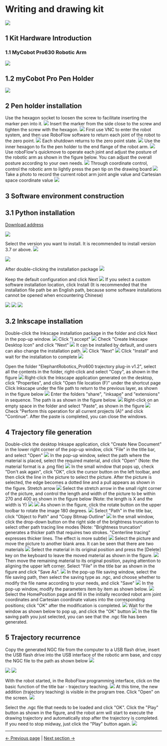 # Writing and drawing kit
<img src="../../resources/7-ExamplesRobotsUsing/draw/draw.png" >

## 1 Kit Hardware Introduction
### 1.1 MyCobot Pro630 Robotic Arm

<img src="../../resources/4-FirstInstallAndUse/pro 630 cn.png" >

## 1.2 myCobot Pro Pen Holder

<img src="../../resources/7-ExamplesRobotsUsing/draw/tool.png" >

## 2 Pen holder installation
Use the hexagon socket to loosen the screw to facilitate inserting the marker pen into it.
<img src="../../resources/7-ExamplesRobotsUsing/draw/image (5).png" >
Insert the marker from the side close to the screw and tighten the screw with the hexagon.
<img src="../../resources/7-ExamplesRobotsUsing/draw/pen.png" >
First use VNC to enter the robot system, and then use RoboFlow software to return each joint of the robot to the zero point.
<img src="../../resources/7-ExamplesRobotsUsing/draw/image (6).png" >
Each shutdown returns to the zero point state.
<img src="../../resources/7-ExamplesRobotsUsing/draw/image (7).png" >
Use the inner hexagon to fix the pen holder to the end flange of the robot arm.
<img src="../../resources/7-ExamplesRobotsUsing/draw/image (8).png" >
Use roboFlow's quickmove to operate each joint and adjust the posture of the robotic arm as shown in the figure below. You can adjust the overall posture according to your own needs.
<img src="../../resources/7-ExamplesRobotsUsing/draw/image (9).png" >
Through coordinate control, control the robotic arm to lightly press the pen tip on the drawing board
<img src="../../resources/7-ExamplesRobotsUsing/draw/image (10).png" >
Take a photo to record the current robot arm joint angle value and Cartesian space coordinate value
<img src="../../resources/7-ExamplesRobotsUsing/draw/image (11).png" >


## 3 Software environment construction

## 3.1 Python installation

[Download address](https://www.python.org/downloads/windows/)

<img src="../../resources/7-ExamplesRobotsUsing/2.5D/python.png" >

Select the version you want to install. It is recommended to install version 3.7 or above.
<img src="../../resources/7-ExamplesRobotsUsing/2.5D/python1.png" >

<img src="../../resources/7-ExamplesRobotsUsing/2.5D/python2.png" >

After double-clicking the installation package
<img src="../../resources/7-ExamplesRobotsUsing/2.5D/python3.png" >

Keep the default configuration and click Next
<img src="../../resources/7-ExamplesRobotsUsing/2.5D/python4.png" >
If you select a custom software installation location, click Install
(It is recommended that the installation file path be an English path, because some software installations cannot be opened when encountering Chinese)

<img src="../../resources/7-ExamplesRobotsUsing/2.5D/python5.png" >

<img src="../../resources/7-ExamplesRobotsUsing/2.5D/python6.png" >

<img src="../../resources/7-ExamplesRobotsUsing/2.5D/python7.png" >

## 3.2 Inkscape installation
Double-click the Inkscape installation package in the folder and click Next in the pop-up window.
<img src="../../resources/7-ExamplesRobotsUsing/draw/1.png" >
Click "I accept"
<img src="../../resources/7-ExamplesRobotsUsing/draw/2.png" >
Check "Create Inkscape Desktop Icon" and click "Next"
<img src="../../resources/7-ExamplesRobotsUsing/draw/3.png" >
It can be installed by default, and users can also change the installation path.
<img src="../../resources/7-ExamplesRobotsUsing/draw/4.png" >
Click "Next"
<img src="../../resources/7-ExamplesRobotsUsing/draw/5.png" >
Click "Install" and wait for the installation to complete
<img src="../../resources/7-ExamplesRobotsUsing/draw/6.png" >

Open the folder "ElephantRobotics_Pro600 trajectory plug-in v1.2", select all the contents in the folder, right-click and select "Copy", as shown in the figure
<img src="../../resources/7-ExamplesRobotsUsing/draw/image (13).png" >
Right-click the Inkscape application generated on the desktop, click "Properties", and click "Open file location (F)" under the shortcut page
Click Inkscape under the file path to return to the previous layer, as shown in the figure below
<img src="../../resources/7-ExamplesRobotsUsing/draw/image (14).png" >
Enter the folders "share", "inksape" and "extensions" in sequence. The path is as shown in the figure below.
<img src="../../resources/7-ExamplesRobotsUsing/draw/image (15).png" >
Right-click on an empty space in the folder and select "Paste", as shown in the figure
<img src="../../resources/7-ExamplesRobotsUsing/draw/image (16).png" >
Check "Perform this operation for all current projects (A)" and click "Continue". After the paste is completed, you can close the windows.

## 4 Trajectory file generation
Double-click the desktop Inksape application, click "Create New Document" in the lower right corner of the pop-up window, click "File" in the title bar, and select "Open"
<img src="../../resources/7-ExamplesRobotsUsing/draw/image (17).png" >
In the pop-up window, select the path where the material is placed, select the required material, and click "Open" (Note: the material format is a .png file)
<img src="../../resources/7-ExamplesRobotsUsing/draw/image (18).png" >
In the small window that pops up, check "Don't ask again", click "OK", click the cursor button on the left toolbar, and then click the line in the picture to select the picture. After the picture is selected, the edge becomes a dotted line and a pull appears as shown in the figure. Stretch arrow
<img src="../../resources/7-ExamplesRobotsUsing/draw/image (19).png" >
Select the stretch arrow in the small right corner of the picture, and control the length and width of the picture to be within 270 and 400 as shown in the figure below (Note: the length is X and the width is Y)
<img src="../../resources/7-ExamplesRobotsUsing/draw/image (20).png" >
<img src="../../resources/7-ExamplesRobotsUsing/draw/image (21).png" >
As shown in the figure, click the rotate button on the upper toolbar to rotate the image 180 degrees.
<img src="../../resources/7-ExamplesRobotsUsing/draw/image (22).png" >
Select "Path" in the title bar, click "Object to Path" and "Copy Bitmap Outline"
<img src="../../resources/7-ExamplesRobotsUsing/draw/image (23).png" >
In the small window, click the drop-down button on the right side of the brightness truncation to select other path tracing line modes (Note: "Brightness truncation" generates a thicker path that requires two strokes. "Centerline tracing" expresses thicker lines. The effect is more subtle)
<img src="../../resources/7-ExamplesRobotsUsing/draw/image (24).png" >
Select the picture and move the picture to another blank area. It can be seen that there are two materials
<img src="../../resources/7-ExamplesRobotsUsing/draw/image (25).png" >
Select the material in its original position and press the [Delete] key on the keyboard to leave the moved material as shown in the figure.
<img src="../../resources/7-ExamplesRobotsUsing/draw/image (26).png" >
Then move the remaining material to its original position, paying attention to aligning the upper left corner. Select "File" in the title bar as shown in the figure and click "Save As".
<img src="../../resources/7-ExamplesRobotsUsing/draw/image (27).png" >
In the pop-up file saving window, select the file saving path, then select the saving type as .ngc, and choose whether to modify the file name according to your needs, and click "Save"
<img src="../../resources/7-ExamplesRobotsUsing/draw/image (28).png" >
In the pop-up window, modify the parameters item by item as shown below.
<img src="../../resources/7-ExamplesRobotsUsing/draw/image (29).png" >
Select the HomePosition page and fill in the initially recorded robot arm joint coordinates and Cartesian coordinate values into the corresponding positions; click "OK" after the modification is completed.
<img src="../../resources/7-ExamplesRobotsUsing/draw/image (30).png" >
Wait for the window as shown below to pop up, and click the "OK" button
<img src="../../resources/7-ExamplesRobotsUsing/draw/image (31).png" >
In the file saving path you just selected, you can see that the .ngc file has been generated.

## 5 Trajectory recurrence
Copy the generated NGC file from the computer to a USB flash drive, insert the USB flash drive into the USB interface of the robotic arm base, and copy the NGC file to the path as shown below
<img src="../../resources/7-ExamplesRobotsUsing/draw/image (32).png" >

<img src="../../resources/7-ExamplesRobotsUsing/draw/image (33).png" >

<img src="../../resources/7-ExamplesRobotsUsing/draw/image (34).png" >

With the robot started, in the RoboFlow programming interface, click on the basic function of the title bar - trajectory teaching.
<img src="../../resources/7-ExamplesRobotsUsing/draw/image (35).png" >
At this time, the new addition (trajectory teaching) is visible in the program tree. Click "Open" on the screen.
<img src="../../resources/7-ExamplesRobotsUsing/draw/image (36).png" >

Select the .ngc file that needs to be loaded and click "OK". Click the "Play" button as shown in the figure, and the robot arm will start to execute the drawing trajectory and automatically stop after the trajectory is completed. If you need to stop midway, just click the "Play" button again.
<img src="../../resources/7-ExamplesRobotsUsing/draw/image (37).png" >

---

[← Previous page](../2.5D/2.5D.md) | [Next section →](../LED/LED.md)